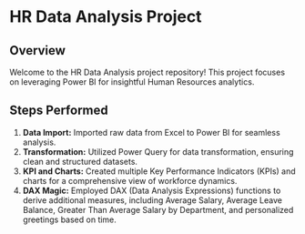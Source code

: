 # HR Data Analysis Project

## Overview
Welcome to the HR Data Analysis project repository! This project focuses on leveraging Power BI for insightful Human Resources analytics.

## Steps Performed
1. **Data Import:** Imported raw data from Excel to Power BI for seamless analysis.
2. **Transformation:** Utilized Power Query for data transformation, ensuring clean and structured datasets.
3. **KPI and Charts:** Created multiple Key Performance Indicators (KPIs) and charts for a comprehensive view of workforce dynamics.
4. **DAX Magic:** Employed DAX (Data Analysis Expressions) functions to derive additional measures, including Average Salary, Average Leave Balance, Greater Than Average Salary by Department, and personalized greetings based on time.
